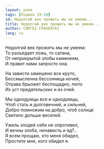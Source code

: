 ```yaml
---
layout: poem
tags: [Лірыка 19-20]
id: Недолгий век прожить мы не умеем...
title: Недолгий век прожить мы не умеем...
author: СЯРГЕІ ГРАХОЎСКІ
lang: ru
---
```



Недолгий век прожить мы не умеем:  
То разъедает ложь, то сатана,  
От неприкрытой злобы каменеем,  
И правит нами запросто она.  

На зависти замешено все круто,  
Бессмысленна бессонница ночей,  
Отрава брызжет беспощадно, люто  
Из уст предательских и из очей.  

Мы однодумцы все и однодомцы,  
Чтоб стать и долговечней, и сильней,  
Добро помножим на добро, чтоб солнце  
Светило дольше веселей.  

Ужель злодей себе не опротивел,  
И вечны злоба, ненависть и яд?..  
Я всем прощаю, кто меня обидел,  
Простите мне, кого обидел я.  
